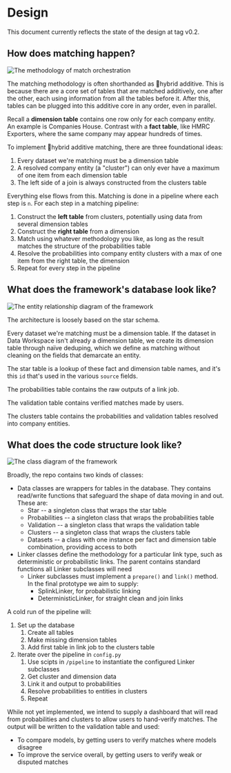 # Design

This document currently reflects the state of the design at tag v0.2.

## How does matching happen?

![The methodology of match orchestration](references/hybridadditive_links.png "The 🔌hybrid additive methodology")

The matching methodology is often shorthanded as 🔌hybrid additive. This is because there are a core set of tables that are matched additively, one after the other, each using information from all the tables before it. After this, tables can be plugged into this additive core in any order, even in parallel.

Recall a **dimension table** contains one row only for each company entity. An example is Companies House. Contrast with a **fact table**, like HMRC Exporters, where the same company may appear hundreds of times.

To implement 🔌hybrid additive matching, there are three foundational ideas:

1. Every dataset we're matching must be a dimension table
2. A resolved company entity (a "cluster") can only ever have a maximum of one item from each dimension table
3. The left side of a join is always constructed from the clusters table

Everything else flows from this. Matching is done in a pipeline where each step is `n`. For each step in a matching pipeline:

1. Construct the **left table** from clusters, potentially using data from several dimension tables
2. Construct the **right table** from a dimension
3. Match using whatever methodology you like, as long as the result matches the structure of the probabilities table
4. Resolve the probabilities into company entity clusters with a max of one item from the right table, the dimension
5. Repeat for every step in the pipeline

## What does the framework's database look like?

![The entity relationship diagram of the framework](references/erdiagram.png "The entity relationship diagram")

The architecture is loosely based on the star schema.

Every dataset we're matching must be a dimension table. If the dataset in Data Workspace isn't already a dimension table, we create its dimension table through naïve deduping, which we define as matching without cleaning on the fields that demarcate an entity.

The star table is a lookup of these fact and dimension table names, and it's this `id` that's used in the various `source` fields.

The probabilities table contains the raw outputs of a link job.

The validation table contains verified matches made by users.

The clusters table contains the probabilities and validation tables resolved into company entities.

## What does the code structure look like?

![The class diagram of the framework](references/classdiagram.png "The class diagram")

Broadly, the repo contains two kinds of classes:

* Data classes are wrappers for tables in the database. They contains read/write functions that safeguard the shape of data moving in and out. These are:
    * Star -- a singleton class that wraps the star table
    * Probabilities -- a singleton class that wraps the probabilities table
    * Validation -- a singleton class that wraps the validation table
    * Clusters -- a singleton class that wraps the clusters table
    * Datasets -- a class with one instance per fact and dimension table combination, providing access to both
* Linker classes define the methodology for a particular link type, such as deterministic or probabilistic links. The parent contains standard functions all Linker subclasses will need
    * Linker subclasses must implement a `prepare()` and `link()` method. In the final prototype we aim to supply:
        * SplinkLinker, for probabilistic linking
        * DeterministicLinker, for straight clean and join links
     
A cold run of the pipeline will:

1. Set up the database
    1. Create all tables
    2. Make missing dimension tables
    3. Add first table in link job to the clusters table
2. Iterate over the pipeline in `config.py`
    1. Use scipts in `/pipeline` to instantiate the configured Linker subclasses
    2. Get cluster and dimension data
    3. Link it and output to probabilities
    4. Resolve probabilities to entities in clusters
    5. Repeat
  
While not yet implemented, we intend to supply a dashboard that will read from probabilities and clusters to allow users to hand-verify matches. The output will be written to the validation table and used:

* To compare models, by getting users to verify matches where models disagree
* To improve the service overall, by getting users to verify weak or disputed matches
